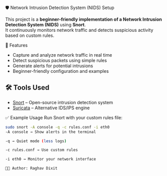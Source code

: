 
 🛡️ Network Intrusion Detection System (NIDS) Setup

This project is a **beginner-friendly implementation of a Network Intrusion Detection System (NIDS)** using **Snort**.  
It continuously monitors network traffic and detects suspicious activity based on custom rules. 

 🚀 Features
- Capture and analyze network traffic in real time  
- Detect suspicious packets using simple rules  
- Generate alerts for potential intrusions  
- Beginner-friendly configuration and examples  

## 🛠️ Tools Used
- [Snort](https://www.snort.org/) – Open-source intrusion detection system  
- [Suricata](https://suricata.io/) – Alternative IDS/IPS engine  

 ✅ Example Usage
Run Snort with your custom rules file:

```bash
sudo snort -A console -q -c rules.conf -i eth0
-A console → Show alerts in the terminal

-q → Quiet mode (less logs)

-c rules.conf → Use custom rules

-i eth0 → Monitor your network interface

👨‍💻 Author: Raghav Dixit
